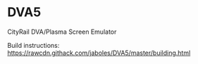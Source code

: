 # DVA5
CityRail DVA/Plasma Screen Emulator

Build instructions: https://rawcdn.githack.com/jaboles/DVA5/master/building.html
